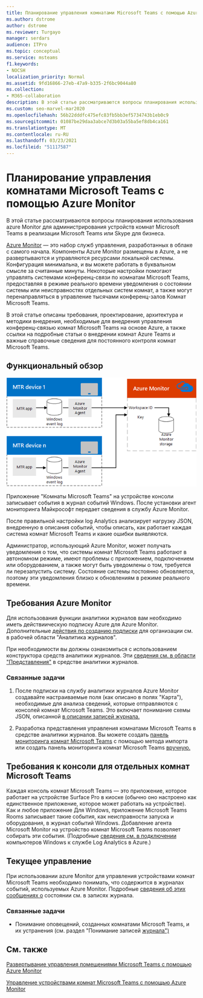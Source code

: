 ```yaml
---
title: Планирование управления комнатами Microsoft Teams с помощью Azure Monitor
ms.author: dstrome
author: dstrome
ms.reviewer: Turgayo
manager: serdars
audience: ITPro
ms.topic: conceptual
ms.service: msteams
f1.keywords:
- NOCSH
localization_priority: Normal
ms.assetid: 9fd16866-27eb-47a9-b335-2f6bc9044a80
ms.collection:
- M365-collaboration
description: В этой статье рассматриваются вопросы планирования использования azure Monitor для администрирования устройств комнат Microsoft Teams в реализации Skype для бизнеса или Teams.
ms.custom: seo-marvel-mar2020
ms.openlocfilehash: 56b22dddfc475efc83fb5bb3ef5734743b1eb0c9
ms.sourcegitcommit: 01087be29daa3abce7d3b03a55ba5ef8db4ca161
ms.translationtype: MT
ms.contentlocale: ru-RU
ms.lasthandoff: 03/23/2021
ms.locfileid: "51117587"
---
```

# <a name="plan-microsoft-teams-rooms-management-with-azure-monitor"></a>Планирование управления комнатами Microsoft Teams с помощью Azure Monitor
 
 В этой статье рассматриваются вопросы планирования использования azure Monitor для администрирования устройств комнат Microsoft Teams в реализации Microsoft Teams или Skype для бизнеса.
  
[Azure Monitor](/azure/azure-monitor/overview) — это набор служб управления, разработанных в облаке с самого начала. Компоненты Azure Monitor размещены в Azure, а не развертываются и управляются ресурсами локальной системы. Конфигурация минимальна, и вы можете работать в буквальном смысле за считанные минуты. Некоторые настройки помогают управлять системами конференц-связи по комнатам Microsoft Teams, предоставляя в режиме реального времени уведомления о состоянии системы или неисправностях отдельных систем комнат, а также могут перенаправляться в управление тысячами конференц-залов Комнат Microsoft Teams.
  
В этой статье описаны требования, проектирование, архитектура и методики внедрения, необходимые для внедрения управления конференц-связью комнат Microsoft Teams на основе Azure, а также ссылки на подробные статьи о внедрении комнат Azure Teams и важные справочные сведения для постоянного контроля комнат Microsoft Teams. 
  
## <a name="functional-overview"></a>Функциональный обзор

![Схема управления помещениями Microsoft Teams с помощью Azure Monitor](../media/3f2ae1b8-61ea-4cd6-afb4-4bd75ccc746a.png)
  
Приложение "Комнаты Microsoft Teams" на устройстве консоли записывает события в журнал событий Windows. После установки агент мониторинга Майкрософт передает сведения в службу Azure Monitor. 
  
После правильной настройки log Analytics анализирует нагрузку JSON, внедренную в описания событий, чтобы описать, как работает каждая система комнат Microsoft Teams и какие ошибки выявляются. 
  
Администратор, использующий Azure Monitor, может получать уведомления о том, что системы комнат Microsoft Teams работают в автономном режиме, имеют проблемы с приложением, подключением или оборудованием, а также могут быть уведомлены о том, требуется ли перезапустить систему. Состояние системы постоянно обновляется, поэтому эти уведомления близко к обновлениям в режиме реального времени.
  
## <a name="azure-monitor-requirements"></a>Требования Azure Monitor

Для использования функции аналитики журналов вам необходимо иметь действиическую подписку Azure для Azure Monitor. Дополнительные [действия по созданию подписки](/azure/azure-monitor/learn/quick-create-workspace) для организации см. в рабочей области "Аналитика журналов".
  
При необходимости вы должны ознакомиться с использованием конструктора средств аналитики журналов. Эти [сведения см. в области "Представления"](/azure/azure-monitor/platform/view-designer) в средстве аналитики журналов.
  
### <a name="related-tasks"></a>Связанные задачи

1. После подписки на службу аналитики журналов Azure [](azure-monitor-deploy.md#Custom_fields)Monitor создавайте настраиваемые поля (как описано в полях "Карта"), необходимые для анализа сведений, которые отправляются с консолей комнат Microsoft Teams. Это включает понимание схемы JSON, описанной [в описании записей журнала.](azure-monitor-manage.md#understand-the-log-entries)
    
2. Разработка представления управления комнатами Microsoft Teams в средстве аналитики журналов. Вы можете создать [панель мониторинга комнат Microsoft Teams](azure-monitor-deploy.md#create-a-microsoft-teams-rooms-dashboard-by-using-the-import-method) с помощью метода импорта или создать панель мониторинга комнат Microsoft Teams [вручную.](azure-monitor-deploy.md#create-a-microsoft-teams-rooms-dashboard-manually)
    
## <a name="individual-microsoft-teams-rooms-console-requirements"></a>Требования к консоли для отдельных комнат Microsoft Teams

Каждая консоль комнат Microsoft Teams — это приложение, которое работает на устройстве Surface Pro в киоске (обычно оно настроено как единственное приложение, которое может работать на устройстве). Как и любое приложение Для Windows, приложение Microsoft Teams Rooms записывает такие события, как неисправности запуска и оборудования, в журнал событий Windows. Добавление агента Microsoft Monitor на устройство комнат Microsoft Teams позволяет собирать эти события. (Подробные [сведения см. в подключении](/azure/azure-monitor/platform/agent-windows) компьютеров Windows к службе Log Analytics в Azure.)
  
## <a name="ongoing-management"></a>Текущее управление

При использовании azure Monitor для управления устройствами комнат Microsoft Teams необходимо понимать, что содержится в журналах событий, используемых Azure Monitor. Подробные [сведения об этих сообщениях о](azure-monitor-manage.md#understand-the-log-entries) состоянии см. в записях журнала.
  
### <a name="related-tasks"></a>Связанные задачи

- Понимание оповещений, созданных комнатами Microsoft Teams, и их устранения (см. раздел "Понимание записей [журнала")](azure-monitor-manage.md#understand-the-log-entries)
    
## <a name="see-also"></a>См. также

[Развертывание управления помещениями Microsoft Teams с помощью Azure Monitor](azure-monitor-deploy.md)
  
[Управление устройствами комнат Microsoft Teams с помощью Azure Monitor](azure-monitor-manage.md)